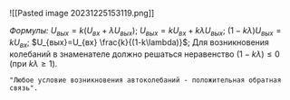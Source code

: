 ![[Pasted image 20231225153119.png]]

*Формулы:*
$U_{вых}=k(U_{вх}+\lambda U_{вых})$;
$U_{вых}=kU_{вх}+k\lambda U_{вых}$;
$(1-k\lambda) U_{вых}=kU_{вх}$;
$U_{вых}=U_{вх} \frac{k}{(1-k\lambda)}$;
Для возникновения колебаний в знаменателе должно решаться неравенство $(1-k\lambda)\leq0$ (при $k\lambda\geq1$).

	"Любое условие возникновения автоколебаний - положительная обратная связь".